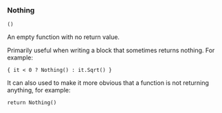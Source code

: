 ### Nothing

``` suneido
()
```

An empty function with no return value.

Primarily useful when writing a block that sometimes returns nothing. For example:

``` suneido
{ it < 0 ? Nothing() : it.Sqrt() }
```

It can also used to make it more obvious that a function is not returning anything, for example:

``` suneido
return Nothing()
```